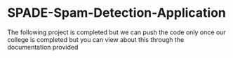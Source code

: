 # SPADE-Spam-Detection-Application

The following project is completed but we can push the code only once our college is completed but you can view about this through the documentation provided
